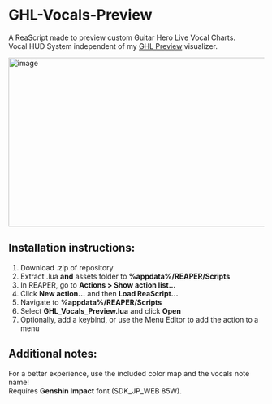 # GHL-Vocals-Preview
A ReaScript made to preview custom Guitar Hero Live Vocal Charts.    
Vocal HUD System independent of my [GHL Preview](https://github.com/GHCripto/GHL-Preview) visualizer.

<img width="1002" height="332" alt="image" src="https://github.com/user-attachments/assets/7ca1caa6-7f02-465e-9f6b-ebd9280b22a5" />

## Installation instructions:
1. Download .zip of repository
2. Extract .lua **and** assets folder to **%appdata%/REAPER/Scripts**
3. In REAPER, go to **Actions > Show action list...**
4. Click **New action...** and then **Load ReaScript...**
5. Navigate to **%appdata%/REAPER/Scripts**
6. Select **GHL_Vocals_Preview.lua** and click **Open**
7. Optionally, add a keybind, or use the Menu Editor to add the action to a menu

## Additional notes:
For a better experience, use the included color map and the vocals note name!  
Requires **Genshin Impact** font (SDK_JP_WEB 85W).
